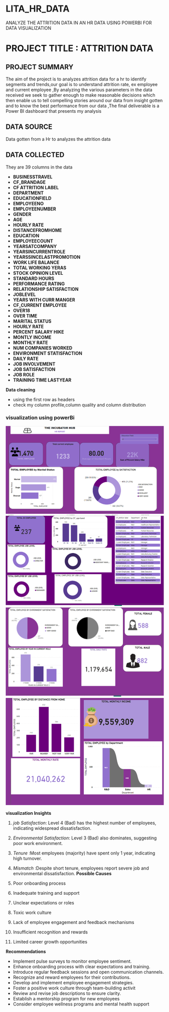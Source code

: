 # LITA_HR_DATA
ANALYZE THE ATTRITION DATA IN AN HR DATA USING POWERBI FOR DATA VISUALIZATION 
#  PROJECT TITLE : ATTRITION DATA

## PROJECT SUMMARY
The  aim of the project is to analyzes attrition data for a  hr to identify segments and trends,our goal is to understand attrition rate, ex employee and current employee  ,By analyzing the various parameters in the data received we seek to gather enough to make reasonable decisions which then enable us to tell compelling stories around our data from insight gotten and to know the best performance from our data ,The final deliverable is a Power BI dashboard that presents my analysis

## DATA SOURCE
Data gotten from a Hr to analyzes the attrition data

## DATA COLLECTED
They are 39 columns in the data
- **BUSINESSTRAVEL**
-  **CF_BRANDAGE**
-  **CF ATTRITION LABEL**
- **DEPARTMENT**
- **EDUCATIONFIELD**
- **EMPLOYEENO**
- **EMPLOYEENUMBER**
- **GENDER**
- **AGE**
- **HOURLY RATE**
- **DISTANCEFROMHOME**
- **EDUCATION**
- **EMPLOYEECOUNT**
- **YEARSATCOMPANY**
- **YEARSINCURRENTROLE**
- **YEARSSINCELASTPROMOTION**
- **WORK LIFE BALANCE**
- **TOTAL WORKING YERAS**
- **STOCK OPINION LEVEL**
- **STANDARD HOURS**
- **PERFORMANCE RATING**
- **RELATIONSHIP SATISFACTION**
- **JOBLEVEL**
- **YEARS WITH CURR MANGER**
- **CF_CURRENT EMPLOYEE**
- **OVER18**
- **OVER TIME**
- **MARITAL STATUS**
-   **HOURLY RATE**
-   **PERCENT SALARY HIKE**
-   **MONTLY INCOME**
-   **MONTHLY RATE**
-  **NUM COMPANIES WORKED**
-  **ENVIRONMENT STATISFACTION**
-  **DAILY RATE**
-  **JOB INVOLVEMENT**
-  **JOB SATISFACTION**
-  **JOB ROLE**
-  **TRAINING TIME LASTYEAR**

**Data cleaning**
- using the first row as headers
- check my column profile,column quality and column distribution

### visualization using powerBi
   
 ![image alt](https://github.com/favourite189/LITA_HR_DATA/blob/main/Screenshot%202024-10-30%20090937.png)
 ![image alt](https://github.com/favourite189/LITA_HR_DATA/blob/main/Screenshot%202024-10-30%20091322.png)
 ![image alt](https://github.com/favourite189/LITA_HR_DATA/blob/main/Screenshot%202024-10-30%20091456.png)
 ![image alt](https://github.com/favourite189/LITA_HR_DATA/blob/main/Screenshot%202024-10-30%20092822.png)


 **visualization Insights**

1. _job Satisfaction_: Level 4 (Bad) has the highest number of employees, indicating widespread dissatisfaction.
2. _Environmental Satisfaction_: Level 3 (Bad) also dominates, suggesting poor work environment.
3. _Tenure_ :Most employees (majority) have spent only 1 year, indicating high turnover.
4. _Mismatch_ :Despite short tenure, employees report severe job and environmental dissatisfaction.
**Possible Causes**

1. Poor onboarding process
2. Inadequate training and support
3. Unclear expectations or roles
4. Toxic work culture
5. Lack of employee engagement and feedback mechanisms
6. Insufficient recognition and rewards
7. Limited career growth opportunities

**Recommendations**
-  Implement pulse surveys to monitor employee sentiment.
- Enhance onboarding process with clear expectations and training.
- Introduce regular feedback sessions and open communication channels.
- Recognize and reward employees for their contributions.
-  Develop and implement employee engagement strategies.
- Foster a positive work culture through team-building activit
- Review and revise job descriptions to ensure clarity.
- Establish a mentorship program for new employees
-  Consider employee wellness programs and mental health support

